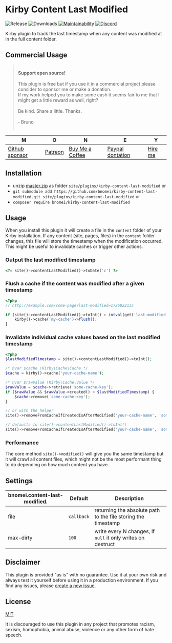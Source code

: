 # Kirby Content Last Modified

![Release](https://flat.badgen.net/packagist/v/bnomei/kirby-content-last-modified?color=ae81ff)
![Downloads](https://flat.badgen.net/packagist/dt/bnomei/kirby-content-last-modified?color=272822)
[![Maintainability](https://flat.badgen.net/codeclimate/maintainability/bnomei/kirby-content-last-modified)](https://codeclimate.com/github/bnomei/kirby-content-last-modified)
[![Discord](https://flat.badgen.net/badge/discord/bnomei?color=7289da)](https://discordapp.com/users/bnomei)

Kirby plugin to track the last timestamp when any content was modified at in the full content folder.

## Commercial Usage

> <br>
> <b>Support open source!</b><br><br>
> This plugin is free but if you use it in a commercial project please consider to sponsor me or make a donation.<br>
> If my work helped you to make some cash it seems fair to me that I might get a little reward as well, right?<br><br>
> Be kind. Share a little. Thanks.<br><br>
> &dash; Bruno<br>
> &nbsp; 

| M | O | N | E | Y |
|---|----|---|---|---|
| [Github sponsor](https://github.com/sponsors/bnomei) | [Patreon](https://patreon.com/bnomei) | [Buy Me a Coffee](https://buymeacoff.ee/bnomei) | [Paypal dontation](https://www.paypal.me/bnomei/15) | [Hire me](mailto:b@bnomei.com?subject=Kirby) |

## Installation

- unzip [master.zip](https://github.com/bnomei/kirby-content-last-modified/archive/master.zip) as folder `site/plugins/kirby-content-last-modified` or
- `git submodule add https://github.com/bnomei/kirby-content-last-modified.git site/plugins/kirby-content-last-modified` or
- `composer require bnomei/kirby-content-last-modified`

## Usage

When you install this plugin it will create a file in the `content` folder of your Kirby installation. If any content (site, pages, files) in the `content` folder changes, this file will store the timestamp when the modification occurred. This might be useful to invalidate caches or trigger other actions.

### Output the last modified timestamp
```php
<?= site()->contentLastModified()->toDate('c') ?>
```

### Flush a cache if the content was modified after a given timestamp

```php
<?php
// http://example.com/some-page?last-modified=1726822135

if (site()->contentLastModified()->toInt() > intval(get('last-modified'))) {
    kirby()->cache('my-cache')->flush();
}
```

### Invalidate individual cache values based on the last modified timestamp
```php
<?php
$lastModifiedTimestamp = site()->contentLastModified()->toInt();

/* @var $cache \Kirby\Cache\Cache */
$cache = kirby()->cache('your-cache-name');

/* @var $rawValue \Kirby\Cache\Value */
$rawValue = $cache->retrieve('some-cache-key');
if ($rawValue && $rawValue->created() < $lastModifiedTimestamp) {
    $cache->remove('some-cache-key');
}

// or with the helper
site()->removeFromCacheIfCreatedIsAfterModified('your-cache-name', 'some-cache-key', $lastModifiedTimestamp);

// defaults to site()->contentLastModified()->toInt()
site()->removeFromCacheIfCreatedIsAfterModified('your-cache-name', 'some-cache-key');
```

### Performance

The core method `site()->modified()` will give you the same timestamp but it will crawl all content files, which might not be the most performant thing to do depending on how much content you have.

## Settings

| bnomei.content-last-modified. | Default    | Description                                                   |            
|-------------------------------|------------|---------------------------------------------------------------|
| file                          | `callback` | returning the absolute path to the file storing the timestamp |
| max-dirty                     | `100`      | write every N changes, if `null` it only writes on destruct   |

## Disclaimer

This plugin is provided "as is" with no guarantee. Use it at your own risk and always test it yourself before using it in a production environment. If you find any issues, please [create a new issue](https://github.com/bnomei/kirby-content-last-modified/issues/new).

## License

[MIT](https://opensource.org/licenses/MIT)

It is discouraged to use this plugin in any project that promotes racism, sexism, homophobia, animal abuse, violence or any other form of hate speech.
